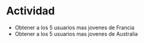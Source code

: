 # Actividad
- Obtener a los 5 usuarios mas jovenes de Francia
- Obtener a los 5 usuarios mas jovenes de Australia
